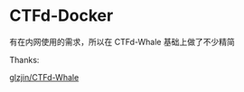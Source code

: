 # CTFd-Docker


有在内网使用的需求，所以在 CTFd-Whale 基础上做了不少精简


Thanks:

[glzjin/CTFd-Whale](https://github.com/glzjin/CTFd-Whale)